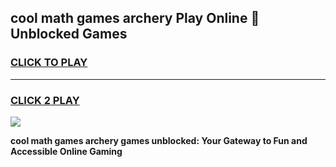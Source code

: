 
## cool math games archery Play Online 👋 Unblocked Games
<h3>
<a href="https://news.freeplayer.one?title=cool_math_games_archery&ref=17CMG">CLICK TO PLAY</a></h3>
<hr>

<h3>
<a href="https://news.freeplayer.one?title=cool_math_games_archery&ref=17CMG">CLICK 2 PLAY</a>
  
</h3>

<a href="https://news.freeplayer.one?title=cool_math_games_archery&ref=17CMG/"><img src="https://clearcache.store/games.png"></a>


**cool math games archery games unblocked: Your Gateway to Fun and Accessible Online Gaming**
